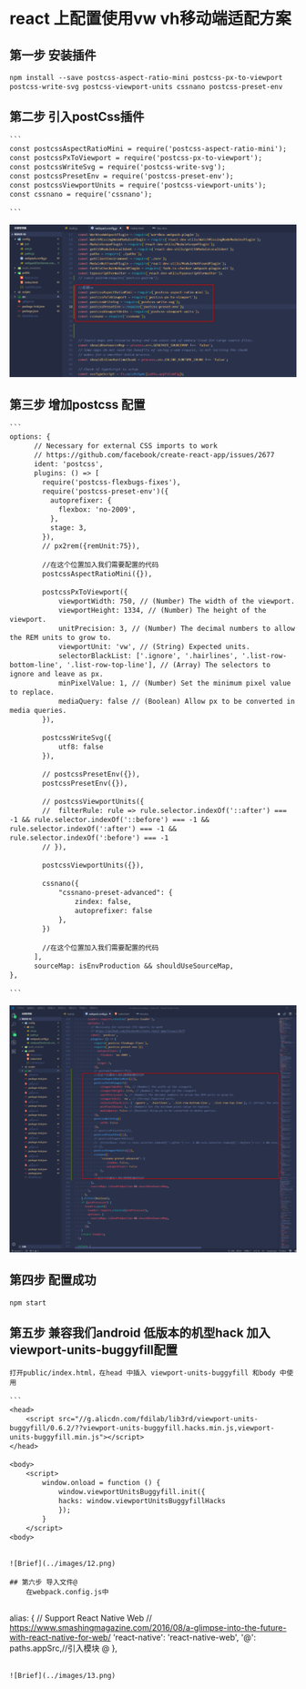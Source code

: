 # react 上配置使用vw vh移动端适配方案

## 第一步 安装插件

    npm install --save postcss-aspect-ratio-mini postcss-px-to-viewport postcss-write-svg postcss-viewport-units cssnano postcss-preset-env

## 第二步 引入postCss插件

    ```
    const postcssAspectRatioMini = require('postcss-aspect-ratio-mini');
    const postcssPxToViewport = require('postcss-px-to-viewport');
    const postcssWriteSvg = require('postcss-write-svg');
    const postcssPresetEnv = require('postcss-preset-env');
    const postcssViewportUnits = require('postcss-viewport-units');
    const cssnano = require('cssnano');

    ```

![Brief](../images/10.png)

## 第三步 增加postcss 配置

    ```
    options: {
          // Necessary for external CSS imports to work
          // https://github.com/facebook/create-react-app/issues/2677
          ident: 'postcss',
          plugins: () => [
            require('postcss-flexbugs-fixes'),
            require('postcss-preset-env')({
              autoprefixer: {
                flexbox: 'no-2009',
              },
              stage: 3,
            }),
            // px2rem({remUnit:75}),

            //在这个位置加入我们需要配置的代码
            postcssAspectRatioMini({}),

            postcssPxToViewport({
                viewportWidth: 750, // (Number) The width of the viewport.
                viewportHeight: 1334, // (Number) The height of the viewport.
                unitPrecision: 3, // (Number) The decimal numbers to allow the REM units to grow to.
                viewportUnit: 'vw', // (String) Expected units.
                selectorBlackList: ['.ignore', '.hairlines', '.list-row-bottom-line', '.list-row-top-line'], // (Array) The selectors to ignore and leave as px.
                minPixelValue: 1, // (Number) Set the minimum pixel value to replace.
                mediaQuery: false // (Boolean) Allow px to be converted in media queries.
            }),

            postcssWriteSvg({
                utf8: false
            }),

            // postcssPresetEnv({}),
            postcssPresetEnv({}),

            // postcssViewportUnits({
            //  filterRule: rule => rule.selector.indexOf('::after') === -1 && rule.selector.indexOf('::before') === -1 && rule.selector.indexOf(':after') === -1 && rule.selector.indexOf(':before') === -1
            // }),

            postcssViewportUnits({}),

            cssnano({
                "cssnano-preset-advanced": {
                    zindex: false,
                    autoprefixer: false
                },
            })

            //在这个位置加入我们需要配置的代码
          ],
          sourceMap: isEnvProduction && shouldUseSourceMap,
    },
    
    ```
![Brief](../images/11.png)

## 第四步 配置成功

    npm start

## 第五步 兼容我们android 低版本的机型hack 加入viewport-units-buggyfill配置

    打开public/index.html，在head 中插入 viewport-units-buggyfill 和body 中使用

    ```
    <head>
        <script src="//g.alicdn.com/fdilab/lib3rd/viewport-units-buggyfill/0.6.2/??viewport-units-buggyfill.hacks.min.js,viewport-units-buggyfill.min.js"></script>
    </head>

    <body>
        <script>
            window.onload = function () {
                window.viewportUnitsBuggyfill.init({
                hacks: window.viewportUnitsBuggyfillHacks
                });
            }
        </script>
    <body>

```

![Brief](../images/12.png)

## 第六步 导入文件@
    在webpack.config.js中
    
```
alias: {
    // Support React Native Web
    // https://www.smashingmagazine.com/2016/08/a-glimpse-into-the-future-with-react-native-for-web/
    'react-native': 'react-native-web',
    '@': paths.appSrc,//引入模块 @
},

```

![Brief](../images/13.png)

